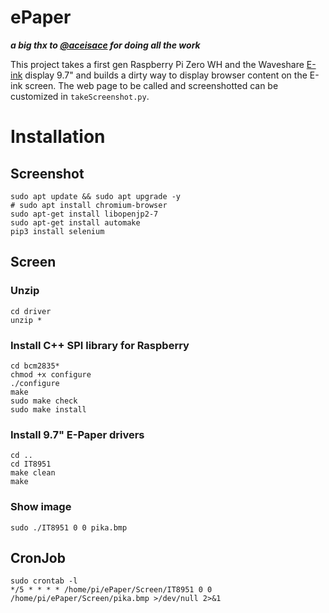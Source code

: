 
# ePaper

***a big thx to [@aceisace]( https://github.com/aceisace/Inkycal) for doing all the work***

This project takes a first gen Raspberry Pi Zero WH and the Waveshare [E-ink](https://www.berrybase.de/9.7-1200x825-epaper-display-hat-fuer-raspberry-pi) display 9.7" and builds a dirty way to display browser content on the E-ink screen. The web page to be called and screenshotted can be customized in `takeScreenshot.py`.

# Installation

## Screenshot
```
sudo apt update && sudo apt upgrade -y
# sudo apt install chromium-browser
sudo apt-get install libopenjp2-7
sudo apt-get install automake
pip3 install selenium
```

## Screen

### Unzip
```
cd driver
unzip *
```

### Install C++ SPI library for Raspberry
```
cd bcm2835*
chmod +x configure
./configure
make
sudo make check
sudo make install
```

### Install 9.7" E-Paper drivers
```
cd ..
cd IT8951
make clean
make
```

### Show image
`sudo ./IT8951 0 0 pika.bmp`

## CronJob
```
sudo crontab -l
*/5 * * * * /home/pi/ePaper/Screen/IT8951 0 0 /home/pi/ePaper/Screen/pika.bmp >/dev/null 2>&1
```
